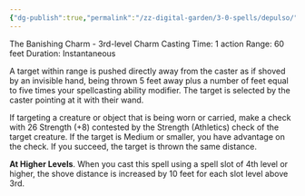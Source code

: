 ```yaml
---
{"dg-publish":true,"permalink":"/zz-digital-garden/3-0-spells/depulso/"}
---
```


The Banishing Charm - 3rd-level Charm
Casting Time: 1 action
Range: 60 feet
Duration: Instantaneous

A target within range is pushed directly away from the caster as if shoved by an invisible hand, being thrown 5 feet away plus a number of feet equal to five times your spellcasting ability modifier. The target is selected by the caster pointing at it with their wand.

If targeting a creature or object that is being worn or carried, make a check with 26 Strength (+8) contested by the Strength (Athletics) check of the target creature. If the target is Medium or smaller, you have advantage on the check. If you succeed, the target is thrown the same distance.

**At Higher Levels**. When you cast this spell using a spell slot of 4th level or higher, the shove distance is increased by 10 feet for each slot level above 3rd.